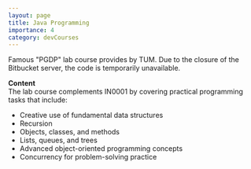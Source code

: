 ```yaml
---
layout: page
title: Java Programming
importance: 4
category: devCourses
---
```


Famous "PGDP" lab course provides by TUM. Due to the closure of the Bitbucket server, the code is temporarily unavailable.

**Content**  
The lab course complements IN0001 by covering practical programming tasks that include:
- Creative use of fundamental data structures
- Recursion
- Objects, classes, and methods
- Lists, queues, and trees
- Advanced object-oriented programming concepts
- Concurrency for problem-solving practice

